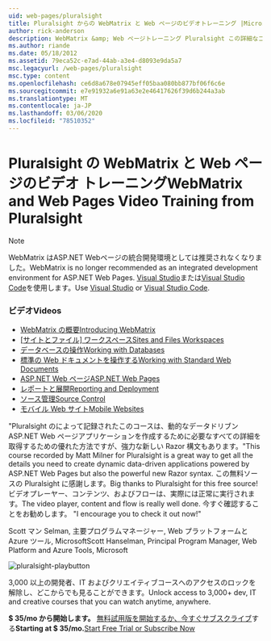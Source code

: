 ```yaml
---
uid: web-pages/pluralsight
title: Pluralsight からの WebMatrix と Web ページのビデオトレーニング |Microsoft Docs
author: rick-anderson
description: WebMatrix &amp; Web ページトレーニング Pluralsight この詳細なコースでは、WebMatrix と ASP.NET Web ページの使用を開始します。 Everythi について説明します...
ms.author: riande
ms.date: 05/18/2012
ms.assetid: 79eca52c-e7ad-44ab-a3e4-d8093e9da5a7
msc.legacyurl: /web-pages/pluralsight
msc.type: content
ms.openlocfilehash: ce6d8a678e07945eff05baa080bb877bf06f6c6e
ms.sourcegitcommit: e7e91932a6e91a63e2e46417626f39d6b244a3ab
ms.translationtype: MT
ms.contentlocale: ja-JP
ms.lasthandoff: 03/06/2020
ms.locfileid: "78510352"
---
```

# <a name="webmatrix-and-web-pages-video-training-from-pluralsight"></a><span data-ttu-id="1c26f-104">Pluralsight の WebMatrix と Web ページのビデオ トレーニング</span><span class="sxs-lookup"><span data-stu-id="1c26f-104">WebMatrix and Web Pages Video Training from Pluralsight</span></span>

> [!NOTE] 
> <span data-ttu-id="1c26f-105">WebMatrix はASP.NET Webページの統合開発環境としては推奨されなくなりました。</span><span class="sxs-lookup"><span data-stu-id="1c26f-105">WebMatrix is no longer recommended as an integrated development environment for ASP.NET Web Pages.</span></span> <span data-ttu-id="1c26f-106">[Visual Studio](xref:aspnet/web-pages/overview/getting-started/program-asp-net-web-pages-in-visual-studio)または[Visual Studio Code](https://code.visualstudio.com/)を使用します。</span><span class="sxs-lookup"><span data-stu-id="1c26f-106">Use [Visual Studio](xref:aspnet/web-pages/overview/getting-started/program-asp-net-web-pages-in-visual-studio) or [Visual Studio Code](https://code.visualstudio.com/).</span></span>

### <a name="videos"></a><span data-ttu-id="1c26f-107">ビデオ</span><span class="sxs-lookup"><span data-stu-id="1c26f-107">Videos</span></span>

- [<span data-ttu-id="1c26f-108">WebMatrix の概要</span><span class="sxs-lookup"><span data-stu-id="1c26f-108">Introducing WebMatrix</span></span>](https://pluralsight.com/training/Player?author=matt-milner&name=webmatrix-introduction-m1&mode=live&clip=0&course=webmatrix-introduction)
- <span data-ttu-id="1c26f-109">[[サイトとファイル] ワークスペース](https://pluralsight.com/training/Player?author=matt-milner&name=webmatrix-introduction-m2&mode=live&clip=0&course=webmatrix-introduction)</span><span class="sxs-lookup"><span data-stu-id="1c26f-109">[Sites and Files Workspaces](https://pluralsight.com/training/Player?author=matt-milner&name=webmatrix-introduction-m2&mode=live&clip=0&course=webmatrix-introduction)</span></span>
- [<span data-ttu-id="1c26f-110">データベースの操作</span><span class="sxs-lookup"><span data-stu-id="1c26f-110">Working with Databases</span></span>](https://pluralsight.com/training/Player?author=matt-milner&name=webmatrix-introduction-m3&mode=live&clip=0&course=webmatrix-introduction)
- [<span data-ttu-id="1c26f-111">標準の Web ドキュメントを操作する</span><span class="sxs-lookup"><span data-stu-id="1c26f-111">Working with Standard Web Documents</span></span>](https://pluralsight.com/training/Player?author=matt-milner&name=webmatrix-introduction-m4&mode=live&clip=0&course=webmatrix-introduction)
- [<span data-ttu-id="1c26f-112">ASP.NET Web ページ</span><span class="sxs-lookup"><span data-stu-id="1c26f-112">ASP.NET Web Pages</span></span>](https://pluralsight.com/training/Player?author=matt-milner&name=webmatrix-introduction-m5&mode=live&clip=0&course=webmatrix-introduction)
- [<span data-ttu-id="1c26f-113">レポートと展開</span><span class="sxs-lookup"><span data-stu-id="1c26f-113">Reporting and Deployment</span></span>](https://pluralsight.com/training/Player?author=matt-milner&name=webmatrix-introduction-m8&mode=live&clip=0&course=webmatrix-introduction)
- [<span data-ttu-id="1c26f-114">ソース管理</span><span class="sxs-lookup"><span data-stu-id="1c26f-114">Source Control</span></span>](https://pluralsight.com/training/Player?author=matt-milner&name=webmatrix-introduction-m9&mode=live&clip=0&course=webmatrix-introduction)
- [<span data-ttu-id="1c26f-115">モバイル Web サイト</span><span class="sxs-lookup"><span data-stu-id="1c26f-115">Mobile Websites</span></span>](https://pluralsight.com/training/Player?author=matt-milner&name=webmatrix-introduction-m10&mode=live&clip=0&course=webmatrix-introduction)

<span data-ttu-id="1c26f-116">"Pluralsight のによって記録されたこのコースは、動的なデータドリブン ASP.NET Web ページアプリケーションを作成するために必要なすべての詳細を取得するための優れた方法ですが、強力な新しい Razor 構文もあります。</span><span class="sxs-lookup"><span data-stu-id="1c26f-116">"This course recorded by Matt Milner for Pluralsight is a great way to get all the details you need to create dynamic data-driven applications powered by ASP.NET Web Pages but also the powerful new Razor syntax.</span></span> <span data-ttu-id="1c26f-117">この無料ソースの Pluralsight に感謝します。</span><span class="sxs-lookup"><span data-stu-id="1c26f-117">Big thanks to Pluralsight for this free source!</span></span> <span data-ttu-id="1c26f-118">ビデオプレーヤー、コンテンツ、およびフローは、実際には正常に実行されます。</span><span class="sxs-lookup"><span data-stu-id="1c26f-118">The video player, content and flow is really well done.</span></span> <span data-ttu-id="1c26f-119">今すぐ確認することをお勧めします。 "</span><span class="sxs-lookup"><span data-stu-id="1c26f-119">I encourage you to check it out now!"</span></span>

<span data-ttu-id="1c26f-120">Scott マン Selman, 主要プログラムマネージャー, Web プラットフォームと Azure ツール, Microsoft</span><span class="sxs-lookup"><span data-stu-id="1c26f-120">Scott Hanselman, Principal Program Manager, Web Platform and Azure Tools, Microsoft</span></span>

![pluralsight-playbutton](pluralsight/_static/image1.png)

<span data-ttu-id="1c26f-122">3,000 以上の開発者、IT およびクリエイティブコースへのアクセスのロックを解除し、どこからでも見ることができます。</span><span class="sxs-lookup"><span data-stu-id="1c26f-122">Unlock access to 3,000+ dev, IT and creative courses that you can watch anytime, anywhere.</span></span>

<span data-ttu-id="1c26f-123">**$ 35/mo から開始します。** [無料試用版を開始するか、今すぐサブスクライブ](https://www.pluralsight.com/pricing&amp;utm_source=microsoft&amp;utm_medium=sponsored-page&amp;utm_content=webmatrix&amp;utm_campaign=microsoft-sponsored-course)する</span><span class="sxs-lookup"><span data-stu-id="1c26f-123">**Starting at $ 35/mo.**[Start Free Trial or Subscribe Now](https://www.pluralsight.com/pricing&amp;utm_source=microsoft&amp;utm_medium=sponsored-page&amp;utm_content=webmatrix&amp;utm_campaign=microsoft-sponsored-course)</span></span>
